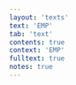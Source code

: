 ```yaml
---
layout: 'texts'
text: 'EMP'
tab: 'text'
contents: true
context: 'EMP'
fulltext: true
notes: true
---
```

